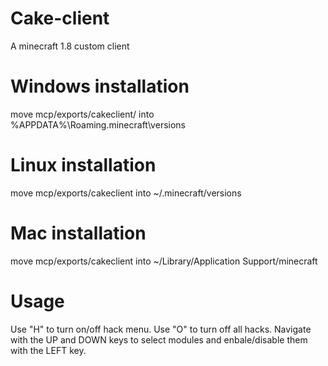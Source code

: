 # Cake-client
A minecraft 1.8 custom client

# Windows installation
move mcp/exports/cakeclient/ into %APPDATA%\Roaming\.minecraft\versions

# Linux installation
move mcp/exports/cakeclient into ~/.minecraft/versions

# Mac installation
move mcp/exports/cakeclient into ~/Library/Application Support/minecraft

# Usage
Use "H" to turn on/off hack menu.
Use "O" to turn off all hacks.
Navigate with the UP and DOWN keys to select modules and enbale/disable them with the LEFT key.
